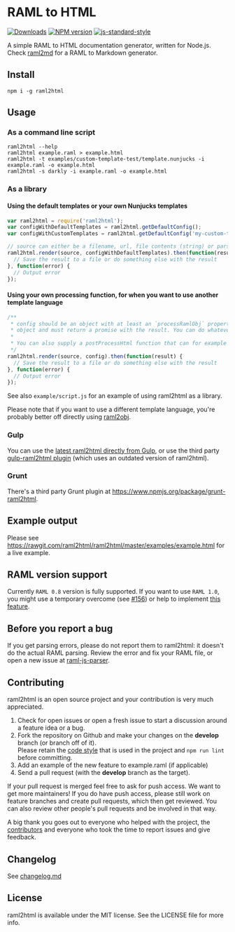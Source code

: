 # RAML to HTML

[![Downloads](https://img.shields.io/npm/dm/raml2html.svg)](https://www.npmjs.com/package/raml2html)
[![NPM version](http://img.shields.io/npm/v/raml2html.svg)](https://www.npmjs.org/package/raml2html)
[![js-standard-style](https://img.shields.io/badge/code%20style-airbnb-blue.svg?style=flat)](https://github.com/airbnb/javascript)

A simple RAML to HTML documentation generator, written for Node.js.
Check [raml2md](https://github.com/raml2html/raml2md) for a RAML to Markdown generator.


## Install
```
npm i -g raml2html
```


## Usage

### As a command line script
```
raml2html --help
raml2html example.raml > example.html
raml2html -t examples/custom-template-test/template.nunjucks -i example.raml -o example.html
raml2html -s darkly -i example.raml -o example.html
```

### As a library

#### Using the default templates or your own Nunjucks templates
```javascript
var raml2html = require('raml2html');
var configWithDefaultTemplates = raml2html.getDefaultConfig();
var configWithCustomTemplates = raml2html.getDefaultConfig('my-custom-template.nunjucks', __dirname);

// source can either be a filename, url, file contents (string) or parsed RAML object
raml2html.render(source, configWithDefaultTemplates).then(function(result) {
  // Save the result to a file or do something else with the result
}, function(error) {
  // Output error
});
```

#### Using your own processing function, for when you want to use another template language
```javascript
/**
 * config should be an object with at least an `processRamlObj` property which is a function that receives the raw RAML 
 * object and must return a promise with the result. You can do whatever you want in this function.
 *
 * You can also supply a postProcessHtml function that can for example minify the generated HTML.
 */
raml2html.render(source, config).then(function(result) {
  // Save the result to a file or do something else with the result
}, function(error) {
  // Output error
});
```

See also `example/script.js` for an example of using raml2html as a library.

Please note that if you want to use a different template language, you're probably better off directly using
[raml2obj](https://github.com/raml2html/raml2obj).

### Gulp
You can use the [latest raml2html directly from Gulp](https://gist.github.com/iki/784ddd5ab33c1e1b726b), or use the third party 
[gulp-raml2html plugin](https://www.npmjs.org/package/gulp-raml2html) (which uses an outdated version of raml2html).
 
### Grunt
There's a third party Grunt plugin at https://www.npmjs.org/package/grunt-raml2html.


## Example output
Please see https://rawgit.com/raml2html/raml2html/master/examples/example.html for a live example.


## RAML version support
Currently `RAML 0.8` version is fully supported. If you want to use `RAML 1.0`, you might use a temporary overcome (see [#156](https://github.com/raml2html/raml2html/issues/156)) or help to implement [this feature](https://github.com/raml-org/raml-js-parser-2/issues/11).


## Before you report a bug
If you get parsing errors, please do not report them to raml2html: it doesn't do the actual RAML parsing.
Review the error and fix your RAML file, or open a new issue at [raml-js-parser](https://github.com/raml-org/raml-js-parser).


## Contributing
raml2html is an open source project and your contribution is very much appreciated.

1. Check for open issues or open a fresh issue to start a discussion around a feature idea or a bug.
2. Fork the repository on Github and make your changes on the **develop** branch (or branch off of it).  
   Please retain the [code style](https://github.com/airbnb/javascript) that is used in the project and `npm run lint` before committing. 
3. Add an example of the new feature to example.raml (if applicable)
4. Send a pull request (with the **develop** branch as the target).

If your pull request is merged feel free to ask for push access. We want to get more maintainers! If you do
have push access, please still work on feature branches and create pull requests, which then get reviewed.
You can also review other people's pull requests and be involved in that way.

A big thank you goes out to everyone who helped with the project, the [contributors](https://github.com/raml2html/raml2html/graphs/contributors)
and everyone who took the time to report issues and give feedback.


## Changelog
See [changelog.md](https://github.com/raml2html/raml2html/blob/master/changelog.md)


## License
raml2html is available under the MIT license. See the LICENSE file for more info.
